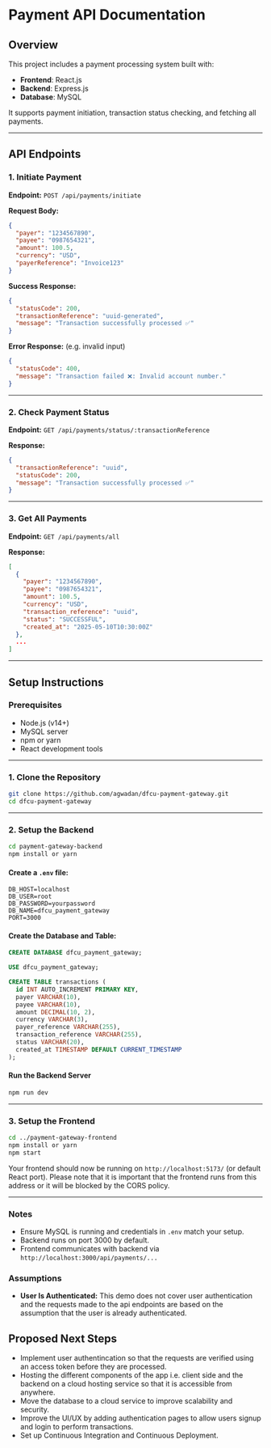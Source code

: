 # Payment API Documentation

## Overview

This project includes a payment processing system built with:

- **Frontend**: React.js
- **Backend**: Express.js
- **Database**: MySQL

It supports payment initiation, transaction status checking, and fetching all payments.

---

## API Endpoints

### 1. Initiate Payment

**Endpoint:** `POST /api/payments/initiate`

**Request Body:**

```json
{
  "payer": "1234567890",
  "payee": "0987654321",
  "amount": 100.5,
  "currency": "USD",
  "payerReference": "Invoice123"
}
```

**Success Response:**

```json
{
  "statusCode": 200,
  "transactionReference": "uuid-generated",
  "message": "Transaction successfully processed ✅"
}
```

**Error Response:** (e.g. invalid input)

```json
{
  "statusCode": 400,
  "message": "Transaction failed ❌: Invalid account number."
}
```

---

### 2. Check Payment Status

**Endpoint:** `GET /api/payments/status/:transactionReference`

**Response:**

```json
{
  "transactionReference": "uuid",
  "statusCode": 200,
  "message": "Transaction successfully processed ✅"
}
```

---

### 3. Get All Payments

**Endpoint:** `GET /api/payments/all`

**Response:**

```json
[
  {
    "payer": "1234567890",
    "payee": "0987654321",
    "amount": 100.5,
    "currency": "USD",
    "transaction_reference": "uuid",
    "status": "SUCCESSFUL",
    "created_at": "2025-05-10T10:30:00Z"
  },
  ...
]
```

---

## Setup Instructions

### Prerequisites

- Node.js (v14+)
- MySQL server
- npm or yarn
- React development tools

---

### 1. Clone the Repository

```bash
git clone https://github.com/agwadan/dfcu-payment-gateway.git
cd dfcu-payment-gateway
```

---

### 2. Setup the Backend

```bash
cd payment-gateway-backend
npm install or yarn
```

#### Create a `.env` file:

```
DB_HOST=localhost
DB_USER=root
DB_PASSWORD=yourpassword
DB_NAME=dfcu_payment_gateway
PORT=3000
```

#### Create the Database and Table:

```sql
CREATE DATABASE dfcu_payment_gateway;

USE dfcu_payment_gateway;

CREATE TABLE transactions (
  id INT AUTO_INCREMENT PRIMARY KEY,
  payer VARCHAR(10),
  payee VARCHAR(10),
  amount DECIMAL(10, 2),
  currency VARCHAR(3),
  payer_reference VARCHAR(255),
  transaction_reference VARCHAR(255),
  status VARCHAR(20),
  created_at TIMESTAMP DEFAULT CURRENT_TIMESTAMP
);
```

#### Run the Backend Server

```bash
npm run dev
```

---

### 3. Setup the Frontend

```bash
cd ../payment-gateway-frontend
npm install or yarn
npm start
```

Your frontend should now be running on `http://localhost:5173/` (or default React port). Please note that it is important that the frontend runs from this address or it will be blocked by the CORS policy.

---

### Notes

- Ensure MySQL is running and credentials in `.env` match your setup.
- Backend runs on port 3000 by default.
- Frontend communicates with backend via `http://localhost:3000/api/payments/...`

### Assumptions

- **User Is Authenticated:** This demo does not cover user authentication and the requests made to the api endpoints are based on the assumption that the user is already authenticated.

## Proposed Next Steps

- Implement user authentincation so that the requests are verified using an access token before they are processed.
- Hosting the different components of the app i.e. client side and the backend on a cloud hosting service so that it is accessible from anywhere.
- Move the database to a cloud service to improve scalability and security.
- Improve the UI/UX by adding authentication pages to allow users signup and login to perform transactions.
- Set up Continuous Integration and Continuous Deployment.
